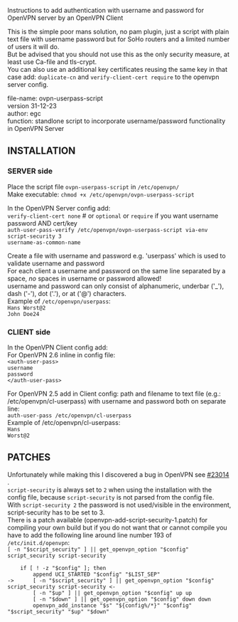 Instructions to add authentication with username and password for OpenVPN server by an OpenVPN Client

This is the simple poor mans solution, no pam plugin, just a script with plain text file with username password but for SoHo routers and a limited number of users it will do.  
But be advised that you should not use this as the only security measure, at least use Ca-file and tls-crypt.   
You can also use an additional key certificates reusing the same key in that case add: `duplicate-cn` and `verify-client-cert require` to the openvpn server config.  

file-name: ovpn-userpass-script  
version 31-12-23  
author: egc  
function: standlone script to incorporate username/password functionality in OpenVPN Server  

## INSTALLATION ##  
### SERVER side ###  
Place the script file `ovpn-userpass-script` in `/etc/openvpn/`  
Make executable: `chmod +x /etc/openvpn/ovpn-userpass-script`  

In the OpenVPN Server config add:  
 `verify-client-cert none` # or `optional` or `require` if you want username password AND cert/key  
 `auth-user-pass-verify /etc/openvpn/ovpn-userpass-script via-env`  
 `script-security 3`  
 `username-as-common-name`  

Create a file with username and password e.g. 'userpass' which is used to validate username and password  
For each client a username and password on the same line separated by a space, *no* spaces in username or password allowed!  
username and password can only consist of alphanumeric, underbar ('_'), dash ('-'), dot ('.'), or at ('@') characters.  
Example of `/etc/openvpn/userpass`:  
 `Hans Worst@2`  
 `John Doe24`  

### CLIENT side ###  
In the OpenVPN Client config add:  
For OpenVPN 2.6 inline in config file:  
 `<auth-user-pass>`  
 `username`  
 `password`   
 `</auth-user-pass>`  

For OpenVPN 2.5 add in Client config: path and filename to text file (e.g.: /etc/openvpn/cl-userpass) with username and password both on separate line:  
 `auth-user-pass /etc/openvpn/cl-userpass`  
Example of /etc/openvpn/cl-userpass:  
 `Hans`  
 `Worst@2`  

## PATCHES ##  
Unfortunately while making this I discovered a bug in OpenVPN see [#23014](https://github.com/openwrt/packages/issues/23014) .   
`script-security` is always set to `2` when using the installation with the config file, because `script-security` is not parsed from the config file.  
With `script-security 2` the password is not used/visible in the environment, script-security has to be set to 3.  
There is a patch available (openvpn-add-script-security-1.patch) for compiling your own build but if you do not want that or cannot compile you have to add the following line around line number 193 of `/etc/init.d/openvpn`:  
`[ -n "$script_security" ] || get_openvpn_option "$config" script_security script-security`  
```
 	if [ ! -z "$config" ]; then
 		append UCI_STARTED "$config" "$LIST_SEP"
-> 		[ -n "$script_security" ] || get_openvpn_option "$config" script_security script-security <-
 		[ -n "$up" ] || get_openvpn_option "$config" up up
 		[ -n "$down" ] || get_openvpn_option "$config" down down
 		openvpn_add_instance "$s" "${config%/*}" "$config" "$script_security" "$up" "$down"
````
